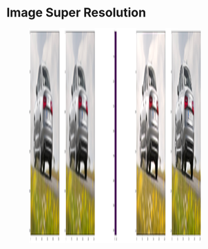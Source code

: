 # Image Super Resolution

<p align="center">
  <img width="400" height="500" src="./img/res.png">
</p>
